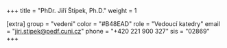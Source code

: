 +++
title = "PhDr. Jiří Štípek, Ph.D."
weight = 1

[extra]
group = "vedeni"
color = "#B48EAD"
role = "Vedoucí katedry"
email = "jiri.stipek@pedf.cuni.cz"
phone = "+420 221 900 327"
sis = "02869"
+++
